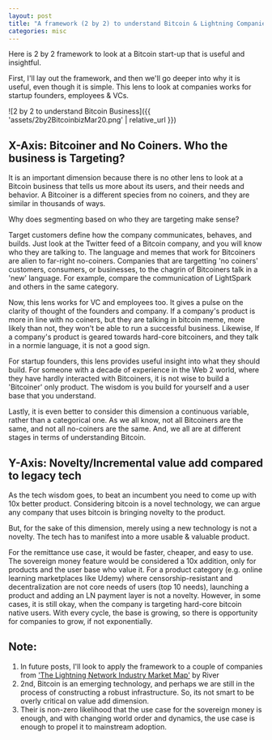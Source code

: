 ```yaml
---
layout: post
title: "A framework (2 by 2) to understand Bitcoin & Lightning Companies"
categories: misc
---
```


Here is 2 by 2 framework to look at a Bitcoin start-up that is useful and insightful.

First, I'll lay out the framework, and then we'll go deeper into why it is useful, even though it is simple. This lens to look at companies works for startup founders, employees & VCs.

![2 by 2 to understand Bitcoin Business]({{ 'assets/2by2BitcoinbizMar20.png' | relative_url }})



## X-Axis: Bitcoiner and No Coiners. Who the business is Targeting? 

It is an important dimension because there is no other lens to look at a  Bitcoin business that tells us more about its users, and their needs and behavior. A Bitcoiner is a different species from no coiners, and they are similar in thousands of ways. 

Why does segmenting based on who they are targeting make sense? 

Target customers define how the company communicates, behaves, and builds. Just look at the Twitter feed of a Bitcoin company, and you will know who they are talking to. The language and memes that work for Bitcoiners are alien to far-right no-coiners. Companies that are targetting 'no coiners' customers, consumers, or businesses, to the chagrin of Bitcoiners talk in a 'new' language. For example, compare the communication of LightSpark and others in the same category.

Now, this lens works for  VC and employees too. It gives a pulse on the clarity of thought of the founders and company. If a company's product is more in line with no coiners, but they are talking in bitcoin meme, more likely than not, they won't be able to run a successful business. Likewise, If a company's product is geared towards hard-core bitcoiners, and they talk in a normie language, it is not a good sign.

For startup founders, this lens provides useful insight into what they should build. For someone with a decade of experience in the Web 2 world, where they have hardly interacted with Bitcoiners, it is not wise to build a 'Bitcoiner' only product. The  wisdom is you build for yourself and a user base that you understand.

Lastly, it is even better to consider this dimension a continuous variable, rather than a categorical one. As we all know, not all Bitcoiners are the same, and not all no-coiners are the same. And, we all are at different stages in terms of understanding Bitcoin. 

## Y-Axis: Novelty/Incremental value add compared to legacy tech

As the tech wisdom goes, to beat an incumbent you need to come up with 10x better product. Considering bitcoin is a novel technology, we can argue any company that uses bitcoin is bringing novelty to the product. 

But, for the sake of this dimension, merely using a new technology is not a novelty. The tech has to manifest into a more usable & valuable product. 

For the remittance use case, it would be faster, cheaper, and easy to use.  The sovereign money feature would be considered a 10x addition, only for products and the user base who value it. For a product  category (e.g. online learning marketplaces like Udemy) where censorship-resistant and decentralization are not core needs of users (top 10 needs), launching a product and adding an LN payment layer is not a novelty. However, in some cases, it is still okay, when the company is targeting hard-core bitcoin native users. With every cycle, the base is growing, so there is opportunity for companies to grow, if not exponentially.



## Note:
 
 1. In future posts, I'll look to apply the framework to a couple of companies from ['The Lightning Network Industry Market Map'](https://drive.google.com/file/d/1OxPwq7D_95h_sWSlr6B6IYjpHD-GuYcL/view?usp=sharing) by River 
 2. 2nd, Bitcoin is an emerging technology, and perhaps we are still in the process of constructing a robust infrastructure. So, its not smart to be overly critical on value add dimension.
 3. Their is non-zero likelihood that the  use case for the sovereign money is enough, and with changing world order and dynamics, the use case is enough to propel it to mainstream adoption.

<!--stackedit_data:
eyJoaXN0b3J5IjpbLTE0MjUxNDQxMjQsLTIwMDQyMzMzNzUsLT
g0NzQ1NTIxOF19
-->